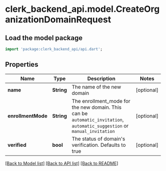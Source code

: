 # clerk_backend_api.model.CreateOrganizationDomainRequest

## Load the model package
```dart
import 'package:clerk_backend_api/api.dart';
```

## Properties
Name | Type | Description | Notes
------------ | ------------- | ------------- | -------------
**name** | **String** | The name of the new domain | [optional] 
**enrollmentMode** | **String** | The enrollment_mode for the new domain. This can be `automatic_invitation`, `automatic_suggestion` or `manual_invitation` | [optional] 
**verified** | **bool** | The status of domain's verification. Defaults to true | [optional] 

[[Back to Model list]](../README.md#documentation-for-models) [[Back to API list]](../README.md#documentation-for-api-endpoints) [[Back to README]](../README.md)


